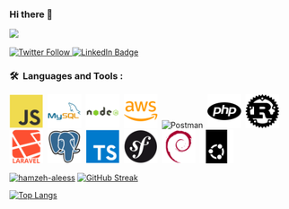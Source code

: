 ### Hi there 👋
<picture>
  <source media="(prefers-color-scheme: dark)" srcset="https://lh3.googleusercontent.com/3Njdo_J5TvvFDWqu1h1gMQtj1O_saeD5_dTOrXj0ORDnxFATK7mp_b-ZPKt86BBKCkjBLKsxK6vjYLBW_KRgzxRUhs-2A_rgjSkAe2IoCZxWkyVdIdUh9tq1b0UvKp6ycPJ9Puau9CG2CnRU2UKQZ8izsitEqNwEoLoJrAcV9aHxIrIBV47Wi_DOnMx2ZxXbn1GGGT4HQSRvu0nQx8Q45NlWusH7WRlimPMtGruVdT56YISFjrwgVpCUlNuL7KEkUegJElagwBlxhnrJV7xhze2TXPg8sV7iUDhcSI3nHx6v3cQMcfCjx7noisxP1qHd2uvWoYOJefgQsGl_JiV0gFE4yMPYdtbK34qtzutvmCA0Zs31y_16BACYYUv7kR0ShzX1vHQ6Rpuqm4YPddUaXBhxIIW56cYnK17a5DeabFRsTwgKnXgQv4nUbLtd0NgEO0xKVt3EShHcgvH2fWudYT1t--qXE5WjMtMDqECnVI_sALHnffAvXF54JL9-G3C5_HkDkiY_aVvY-4FNQzy0bchDsrKeJOigHChYYYfP262OAsNsB_bR7jysHqwPNaaI0vz6swnWVaEOWCR9dvFTDHMJvc8i0Cax2SKmKxwD0Lx2p3iE-yyXHY0J_1T5-fc3UEjWMTvLT91XJ0zN9Vb8dn_ps05MIawmIsaHOpj7Si_xe6lGVr6zpKPHTKy7UjlRPPOVCyvLzX9HWDb1tsmdBpZ2oeXyNAOd7LKTEWYMU9MtMl5H8-4OxGzJ096G-LPJmy6xVOnr66LQY_2329diNQ-QVAwUCf3jUQQAleSZlHK4wrUU_fQt47ar-9e_DIkdOmNdAQ0fG42DK0m1OkfIfl305WC0OOOlMriznd2T9m_WLUmYFLn_NYth26aPDt_9tz6WHG4U8G-mxWFpkNGrZIHeMd-avga_hycdtoZ94TOQePMRk85k5tA4XZI5FmBdtEyuu_SKPECn8Eohoelarw=s328-no?authuser=0">
  <img  src="https://lh3.googleusercontent.com/3Njdo_J5TvvFDWqu1h1gMQtj1O_saeD5_dTOrXj0ORDnxFATK7mp_b-ZPKt86BBKCkjBLKsxK6vjYLBW_KRgzxRUhs-2A_rgjSkAe2IoCZxWkyVdIdUh9tq1b0UvKp6ycPJ9Puau9CG2CnRU2UKQZ8izsitEqNwEoLoJrAcV9aHxIrIBV47Wi_DOnMx2ZxXbn1GGGT4HQSRvu0nQx8Q45NlWusH7WRlimPMtGruVdT56YISFjrwgVpCUlNuL7KEkUegJElagwBlxhnrJV7xhze2TXPg8sV7iUDhcSI3nHx6v3cQMcfCjx7noisxP1qHd2uvWoYOJefgQsGl_JiV0gFE4yMPYdtbK34qtzutvmCA0Zs31y_16BACYYUv7kR0ShzX1vHQ6Rpuqm4YPddUaXBhxIIW56cYnK17a5DeabFRsTwgKnXgQv4nUbLtd0NgEO0xKVt3EShHcgvH2fWudYT1t--qXE5WjMtMDqECnVI_sALHnffAvXF54JL9-G3C5_HkDkiY_aVvY-4FNQzy0bchDsrKeJOigHChYYYfP262OAsNsB_bR7jysHqwPNaaI0vz6swnWVaEOWCR9dvFTDHMJvc8i0Cax2SKmKxwD0Lx2p3iE-yyXHY0J_1T5-fc3UEjWMTvLT91XJ0zN9Vb8dn_ps05MIawmIsaHOpj7Si_xe6lGVr6zpKPHTKy7UjlRPPOVCyvLzX9HWDb1tsmdBpZ2oeXyNAOd7LKTEWYMU9MtMl5H8-4OxGzJ096G-LPJmy6xVOnr66LQY_2329diNQ-QVAwUCf3jUQQAleSZlHK4wrUU_fQt47ar-9e_DIkdOmNdAQ0fG42DK0m1OkfIfl305WC0OOOlMriznd2T9m_WLUmYFLn_NYth26aPDt_9tz6WHG4U8G-mxWFpkNGrZIHeMd-avga_hycdtoZ94TOQePMRk85k5tA4XZI5FmBdtEyuu_SKPECn8Eohoelarw=s328-no?authuser=0">
</picture>
<p>
  <a href="https://twitter.com/HamzehAhmad">
    <img alt="Twitter Follow" src="https://img.shields.io/twitter/follow/HamzehAhmad?style=for-the-badge">
  </a>
    <a href="https://www.linkedin.com/in/hamzeh-aleess"><img src="https://img.shields.io/badge/LinkedIn-blue?style=for-the-badge&logo=linkedin&logoColor=white" alt="LinkedIn Badge"></a>
  </a>
</p>

### 🛠 &nbsp;Languages and Tools :

<p>
<img src="https://github.com/devicons/devicon/blob/master/icons/javascript/javascript-original.svg" title="JavaScript" alt="JavaScript" width="60" height="60"/>&nbsp;
<img src="https://github.com/devicons/devicon/blob/master/icons/mysql/mysql-original-wordmark.svg" title="MySQL"  alt="MySQL" width="60" height="60"/>&nbsp;
<img src="https://github.com/devicons/devicon/blob/master/icons/nodejs/nodejs-original-wordmark.svg" title="NodeJS" alt="NodeJS" width="60" height="60"/>&nbsp;
<img src="https://github.com/devicons/devicon/blob/master/icons/amazonwebservices/amazonwebservices-plain-wordmark.svg" title="AWS" alt="AWS" width="60" height="60"/>&nbsp;
<img src="https://www.vectorlogo.zone/logos/getpostman/getpostman-icon.svg" title="Postman"  alt="Postman" width="60" height="60"/>&nbsp;
<img src="https://github.com/devicons/devicon/blob/master/icons/php/php-plain.svg" title="php" **alt="php" width="60" height="60"/>&nbsp;
  <img src="https://github.com/devicons/devicon/blob/master/icons/rust/rust-plain.svg" title="rust" **alt="rust" width="60" height="60"/>&nbsp;
  <img src="https://github.com/devicons/devicon/blob/master/icons/laravel/laravel-plain-wordmark.svg" title="laravel" **alt="laravel" width="60" height="60"/>&nbsp;
  <img src="https://github.com/devicons/devicon/blob/master/icons/postgresql/postgresql-original.svg" title="psql" **alt="psql" width="60" height="60"/>&nbsp;
  <img src="https://github.com/devicons/devicon/blob/master/icons/typescript/typescript-plain.svg" title="ts" **alt="ts" width="60" height="60"/>&nbsp;
  <img src="https://github.com/devicons/devicon/blob/master/icons/symfony/symfony-original.svg" title="symfony" **alt="symfony" width="60" height="60"/>&nbsp;
  <img src="https://github.com/devicons/devicon/blob/master/icons/debian/debian-original.svg" title="debian" **alt="debian" width="60" height="60"/>&nbsp;
  <img src="https://github.com/devicons/devicon/blob/master/icons/ubuntu/ubuntu-plain.svg" title="ubuntu" **alt="ubuntu" width="60" height="60"/>&nbsp;



</p>

[![hamzeh-aleess](https://github-readme-stats.vercel.app/api?username=hamzeh-aleess&show_icons=true&theme=tokyonight&hide_border=true)](https://github.com/hamzeh-aleess/hamzeh-aleess)
[![GitHub Streak](https://streak-stats.demolab.com/?user=hamzehaleess&theme=dark)](https://git.io/streak-stats)

[![Top Langs](https://github-readme-stats.vercel.app/api/top-langs/?username=hamzehaleess&layout=compact)](https://github.com/hamzeh-aleess/hamzeh-aleess)
